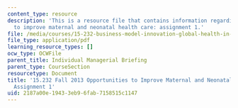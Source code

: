 ```yaml
---
content_type: resource
description: 'This is a resource file that contains information regarding opportunities
  to improve maternal and neonatal health care: assignment 1.'
file: /media/courses/15-232-business-model-innovation-global-health-in-frontier-markets-fall-2013/2187a00e19433eb96fab7158515c1147_MIT15_232F13_a1_maternal_4.pdf
file_type: application/pdf
learning_resource_types: []
ocw_type: OCWFile
parent_title: Individual Managerial Briefing
parent_type: CourseSection
resourcetype: Document
title: '15.232 Fall 2013 Opportunities to Improve Maternal and Neonatal Health Care:
  Assignment 1'
uid: 2187a00e-1943-3eb9-6fab-7158515c1147
---
```

